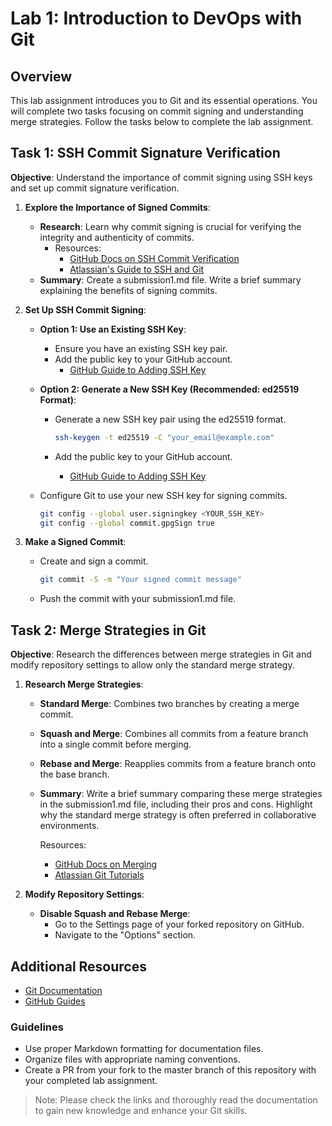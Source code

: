 # Lab 1: Introduction to DevOps with Git

## Overview

This lab assignment introduces you to Git and its essential operations. You will complete two tasks focusing on commit signing and understanding merge strategies. Follow the tasks below to complete the lab assignment.

## Task 1: SSH Commit Signature Verification

**Objective**: Understand the importance of commit signing using SSH keys and set up commit signature verification.

1. **Explore the Importance of Signed Commits**:
   - **Research**: Learn why commit signing is crucial for verifying the integrity and authenticity of commits.
     - Resources:
       - [GitHub Docs on SSH Commit Verification](https://docs.github.com/en/authentication/managing-commit-signature-verification/about-commit-signature-verification)
       - [Atlassian's Guide to SSH and Git](https://www.atlassian.com/git/tutorials/git-commit)
   - **Summary**: Create a submission1.md file. Write a brief summary explaining the benefits of signing commits.

2. **Set Up SSH Commit Signing**:
   - **Option 1: Use an Existing SSH Key**:
     - Ensure you have an existing SSH key pair.
     - Add the public key to your GitHub account.
       - [GitHub Guide to Adding SSH Key](https://docs.github.com/en/authentication/connecting-to-github-with-ssh/adding-a-new-ssh-key-to-your-github-account)

   - **Option 2: Generate a New SSH Key (Recommended: ed25519 Format)**:
     - Generate a new SSH key pair using the ed25519 format.

       ```sh
       ssh-keygen -t ed25519 -C "your_email@example.com"
       ```

     - Add the public key to your GitHub account.
       - [GitHub Guide to Adding SSH Key](https://docs.github.com/en/authentication/connecting-to-github-with-ssh/adding-a-new-ssh-key-to-your-github-account)

   - Configure Git to use your new SSH key for signing commits.

     ```sh
     git config --global user.signingkey <YOUR_SSH_KEY>
     git config --global commit.gpgSign true
     ```

3. **Make a Signed Commit**:
   - Create and sign a commit.

     ```sh
     git commit -S -m "Your signed commit message"
     ```

   - Push the commit with your submission1.md file.

## Task 2: Merge Strategies in Git

**Objective**: Research the differences between merge strategies in Git and modify repository settings to allow only the standard merge strategy.

1. **Research Merge Strategies**:
   - **Standard Merge**: Combines two branches by creating a merge commit.
   - **Squash and Merge**: Combines all commits from a feature branch into a single commit before merging.
   - **Rebase and Merge**: Reapplies commits from a feature branch onto the base branch.
   - **Summary**: Write a brief summary comparing these merge strategies in the submission1.md file, including their pros and cons. Highlight why the standard merge strategy is often preferred in collaborative environments.

     Resources:
     - [GitHub Docs on Merging](https://docs.github.com/en/pull-requests/collaborating-with-issues-and-pull-requests/about-pull-request-merge-squash-and-rebase)
     - [Atlassian Git Tutorials](https://www.atlassian.com/git/tutorials/using-branches/merge-strategy)

2. **Modify Repository Settings**:
   - **Disable Squash and Rebase Merge**:
     - Go to the Settings page of your forked repository on GitHub.
     - Navigate to the "Options" section.

## Additional Resources

- [Git Documentation](https://git-scm.com/doc)
- [GitHub Guides](https://guides.github.com/)

### Guidelines

- Use proper Markdown formatting for documentation files.
- Organize files with appropriate naming conventions.
- Create a PR from your fork to the master branch of this repository with your completed lab assignment.

> Note: Please check the links and thoroughly read the documentation to gain new knowledge and enhance your Git skills.
